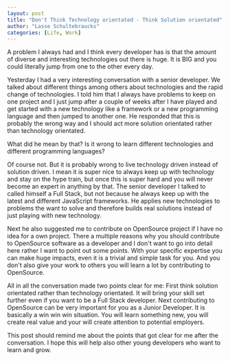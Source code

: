 ```yaml
---
layout: post
title: "Don't Think Technology orientated - Think Solution orientated"
author: "Lasse Schultebraucks"
categories: [Life, Work]
---
```


A problem I always had and I think every developer has is that the amount of diverse and interesting technologies out there is huge.
It is BIG and you could literally jump from one to the other every day.

Yesterday I had a very interesting conversation with a senior developer. We talked about different things among others about technologies
and the rapid change of technologies. I told him that I always have problems to keep on one project and I just jump after a couple of weeks
after I have played and get started with a new technology like a framework or a new programming language and then jumped to another one.
He responded that this is probably the wrong way and I should act more solution orientated rather than technology orientated.

What did he mean by that? Is it wrong to learn different technologies and different programming languages?

Of course not. But it is probably wrong to live technology driven instead of solution driven. I mean it is super nice
to always keep up with technology and stay on the hype train, but once this is super hard and you will never become an expert in anything by that.
The senior developer I talked to called himself a Full Stack, but not because he always keep up with the latest and different JavaScript frameworks.
He applies new technologies to problems the want to solve and therefore builds real solutions instead of just playing with new technology.

Next he also suggested me to contribute on OpenSource project if I have no idea for a own project. There a multiple reasons why you should
contribute to OpenSource software as a developer and I don't want to go into detail here rather I want to point out some points.
With your specific expertise you can make huge impacts, even it is a trivial and simple task for you. And you don't also give your work to others
you will learn a lot by contributing to OpenSource.

All in all the conversation made two points clear for me: First think solution orientated rather than technology orientated.
It will bring your skill set further even if you want to be a Full Stack developer. Next contributing to OpenSource can be very important for you
as a Junior Developer. It is basically a win win win situation. You will learn something new, you will create real value and your will create
attention to potential employers.

This post should remind me about the points that got clear for me after the conversation. I hope this will help also other young developers who want to learn and grow.
